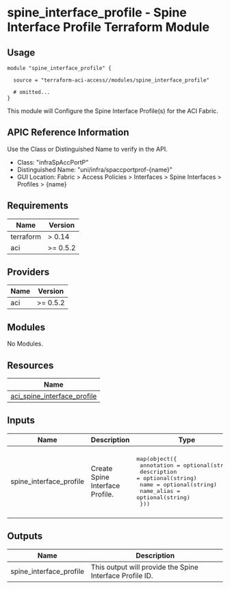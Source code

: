 # spine_interface_profile - Spine Interface Profile Terraform Module

## Usage

```hcl
module "spine_interface_profile" {

  source = "terraform-aci-access//modules/spine_interface_profile"

  # omitted...
}
```

This module will Configure the Spine Interface Profile(s) for the ACI Fabric.

## APIC Reference Information

Use the Class or Distinguished Name to verify in the API.

* Class: "infraSpAccPortP"
* Distinguished Name: "uni/infra/spaccportprof-{name}"
* GUI Location: Fabric > Access Policies > Interfaces > Spine Interfaces > Profiles > {name}

<!-- BEGINNING OF PRE-COMMIT-TERRAFORM DOCS HOOK -->
## Requirements

| Name | Version |
|------|---------|
| terraform | > 0.14 |
| aci | >= 0.5.2 |

## Providers

| Name | Version |
|------|---------|
| aci | >= 0.5.2 |

## Modules

No Modules.

## Resources

| Name |
|------|
| [aci_spine_interface_profile](https://registry.terraform.io/providers/ciscodevnet/aci/0.5.2/docs/resources/spine_interface_profile) |

## Inputs

| Name | Description | Type | Default | Required |
|------|-------------|------|---------|:--------:|
| spine\_interface\_profile | Create Spine Interface Profile. | <pre>map(object({<br>    annotation  = optional(string)<br>    description = optional(string)<br>    name        = optional(string)<br>    name_alias  = optional(string)<br>  }))</pre> | <pre>{<br>  "default": {<br>    "annotation": "",<br>    "description": "",<br>    "name": "spine101",<br>    "name_alias": ""<br>  }<br>}</pre> | no |

## Outputs

| Name | Description |
|------|-------------|
| spine\_interface\_profile | This output will provide the Spine Interface Profile ID. |
<!-- END OF PRE-COMMIT-TERRAFORM DOCS HOOK -->

